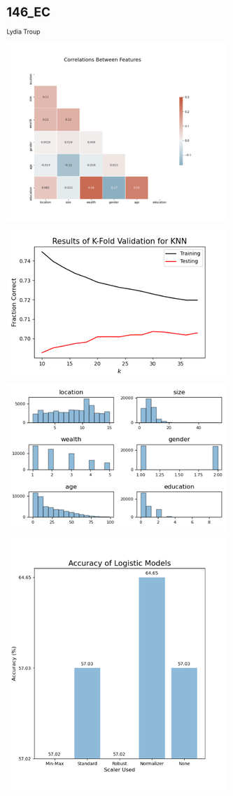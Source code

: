 # 146_EC
Lydia Troup

![correlations](correlations.png)

![k](k.png)

![data_desc_graph](data_desc_graph.png)

![log_acc_graph](log_acc_graph.png)
